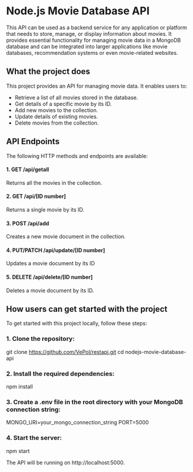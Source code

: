 # Node.js Movie Database API

This API can be used as a backend service for any application or platform that needs to store, manage, or display information about movies.
It provides essential functionality for managing movie data in a MongoDB database and can be integrated into larger applications like movie databases, recommendation systems or even movie-related websites.

## What the project does

This project provides an API for managing movie data. It enables users to:
- Retrieve a list of all movies stored in the database.
- Get details of a specific movie by its ID.
- Add new movies to the collection.
- Update details of existing movies.
- Delete movies from the collection.

## API Endpoints

The following HTTP methods and endpoints are available:

#### 1. GET /api/getall
Returns all the movies in the collection.

#### 2. GET /api/[ID number]
Returns a single movie by its ID.

#### 3. POST /api/add
Creates a new movie document in the collection.

#### 4. PUT/PATCH /api/update/[ID number]
Updates a movie document by its ID

#### 5. DELETE /api/delete/[ID number]
Deletes a movie document by its ID.

## How users can get started with the project

To get started with this project locally, follow these steps:

### 1. Clone the repository:
git clone https://github.com/VePol/restapi.git
cd nodejs-movie-database-api

### 2. Install the required dependencies:
npm install

### 3. Create a .env file in the root directory with your MongoDB connection string:
MONGO_URI=your_mongo_connection_string
PORT=5000

### 4. Start the server:
npm start


The API will be running on http://localhost:5000.









